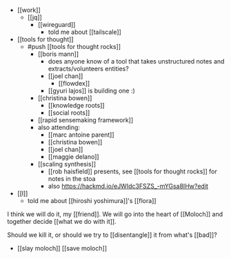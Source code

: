 - [[work]]
  - [[jq]]
    - [[wireguard]]
      - told me about [[tailscale]]
- [[tools for thought]]
  - #push [[tools for thought rocks]]
    - [[boris mann]]
      - does anyone know of a tool that takes unstructured notes and extracts/volunteers entities?
      - [[joel chan]]
        - [[flowdex]]
      - [[gyuri lajos]] is building one :)
    - [[christina bowen]]
      - [[knowledge roots]]
      - [[social roots]]
    - [[rapid sensemaking framework]]
    - also attending:
      - [[marc antoine parent]]
      - [[christina bowen]]
      - [[joel chan]]
      - [[maggie delano]]
    - [[scaling synthesis]]
      - [[rob haisfield]] presents, see [[tools for thought rocks]] for notes in the stoa
      - also https://hackmd.io/eJWIdc3FSZS_-mYGsa8IHw?edit
- [[l]]
  - told me about [[hiroshi yoshimura]]'s [[flora]]

I think we will do it, my [[friend]]. We will go into the heart of [[Moloch]] and together decide [[what we do with it]].

Should we kill it, or should we try to [[disentangle]] it from what's [[bad]]?

- [[slay moloch]] [[save moloch]]
